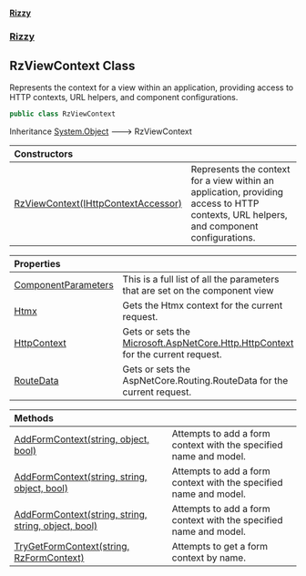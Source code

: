 #### [Rizzy](index 'index')
### [Rizzy](Rizzy 'Rizzy')

## RzViewContext Class

Represents the context for a view within an application, providing access to HTTP contexts, URL helpers, and component configurations.

```csharp
public class RzViewContext
```

Inheritance [System.Object](https://docs.microsoft.com/en-us/dotnet/api/System.Object 'System.Object') &#129106; RzViewContext

| Constructors | |
| :--- | :--- |
| [RzViewContext(IHttpContextAccessor)](Rizzy.RzViewContext.RzViewContext(Microsoft.AspNetCore.Http.IHttpContextAccessor) 'Rizzy.RzViewContext.RzViewContext(Microsoft.AspNetCore.Http.IHttpContextAccessor)') | Represents the context for a view within an application, providing access to HTTP contexts, URL helpers, and component configurations. |

| Properties | |
| :--- | :--- |
| [ComponentParameters](Rizzy.RzViewContext.ComponentParameters 'Rizzy.RzViewContext.ComponentParameters') | This is a full list of all the parameters that are set on the component view |
| [Htmx](Rizzy.RzViewContext.Htmx 'Rizzy.RzViewContext.Htmx') | Gets the Htmx context for the current request. |
| [HttpContext](Rizzy.RzViewContext.HttpContext 'Rizzy.RzViewContext.HttpContext') | Gets or sets the [Microsoft.AspNetCore.Http.HttpContext](https://docs.microsoft.com/en-us/dotnet/api/Microsoft.AspNetCore.Http.HttpContext 'Microsoft.AspNetCore.Http.HttpContext') for the current request. |
| [RouteData](Rizzy.RzViewContext.RouteData 'Rizzy.RzViewContext.RouteData') | Gets or sets the AspNetCore.Routing.RouteData for the current request. |

| Methods | |
| :--- | :--- |
| [AddFormContext(string, object, bool)](Rizzy.RzViewContext.AddFormContext(string,object,bool) 'Rizzy.RzViewContext.AddFormContext(string, object, bool)') | Attempts to add a form context with the specified name and model. |
| [AddFormContext(string, string, object, bool)](Rizzy.RzViewContext.AddFormContext(string,string,object,bool) 'Rizzy.RzViewContext.AddFormContext(string, string, object, bool)') | Attempts to add a form context with the specified name and model. |
| [AddFormContext(string, string, string, object, bool)](Rizzy.RzViewContext.AddFormContext(string,string,string,object,bool) 'Rizzy.RzViewContext.AddFormContext(string, string, string, object, bool)') | Attempts to add a form context with the specified name and model. |
| [TryGetFormContext(string, RzFormContext)](Rizzy.RzViewContext.TryGetFormContext(string,Rizzy.Components.RzFormContext) 'Rizzy.RzViewContext.TryGetFormContext(string, Rizzy.Components.RzFormContext)') | Attempts to get a form context by name. |
